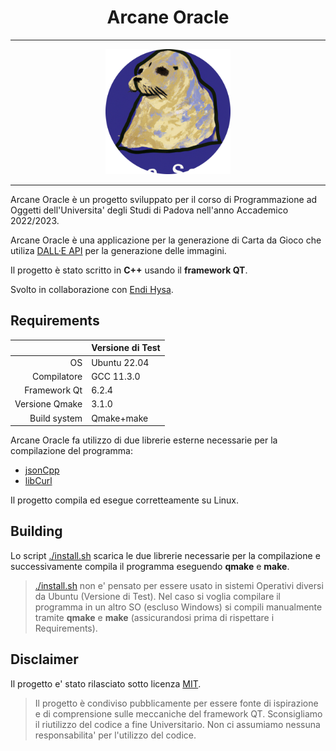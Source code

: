 <h1 align="center"> Arcane Oracle </h1>

---

<p align="center">
    <img src="Code/asset/Icon/icon.png" style="width:auto;height:200px">
</p>

--- 

Arcane Oracle è  un progetto sviluppato per il corso di Programmazione ad Oggetti dell'Universita' degli Studi di Padova nell'anno Accademico 2022/2023.

Arcane Oracle è una applicazione per la generazione di Carta da Gioco che utiliza  [DALL·E API](https://openai.com/product/dall-e-2) per la generazione delle immagini.

Il progetto è stato scritto in **C++** usando il **framework QT**.

Svolto in collaborazione con [Endi Hysa](https://github.com/EndyXVIII).

## Requirements

|              | Versione di Test |
|-------------:|------------------|
| OS           | Ubuntu 22.04|
| Compilatore  | GCC 11.3.0       |
| Framework Qt | 6.2.4            |
| Versione Qmake  | 3.1.0  |
| Build system | Qmake+make       |

Arcane Oracle fa utilizzo di due librerie esterne necessarie per la compilazione del programma:
- [jsonCpp](https://github.com/open-source-parsers/jsoncpp) 
- [libCurl](https://curl.se/libcurl/)

Il progetto compila ed esegue corretteamente su Linux.

## Building
Lo script [./install.sh](./Code/install.sh) scarica le due librerie necessarie per la compilazione e successivamente compila il programma eseguendo **qmake** e  **make**.
> [./install.sh](./Code/install.sh) non e' pensato per essere usato in sistemi Operativi diversi da Ubuntu (Versione di Test).
Nel caso si voglia compilare il programma in un altro SO (escluso Windows) si compili manualmente tramite **qmake** e  **make** (assicurandosi prima di rispettare i Requirements).  
## Disclaimer
Il progetto e' stato rilasciato sotto licenza [MIT](./LICENSE).
> Il progetto è condiviso pubblicamente per essere fonte di ispirazione e di comprensione sulle meccaniche del framework QT. 
Sconsigliamo il riutilizzo del codice a fine Universitario.
Non ci assumiamo nessuna responsabilita' per l'utilizzo del codice.





